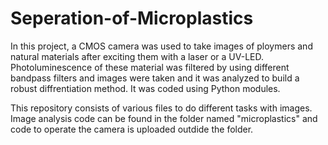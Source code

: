 # Seperation-of-Microplastics
In this project, a CMOS camera was used to take images of ploymers and natural materials after exciting them with a laser or a UV-LED. Photoluminescence of these material was filtered by using different bandpass filters and images were taken and it was analyzed to build a robust diffrentiation method. It was coded using Python modules. 

This repository consists of various files to do different tasks with images. 
Image analysis code can be found in the folder named "microplastics" and code to operate the camera is uploaded outdide the folder.
